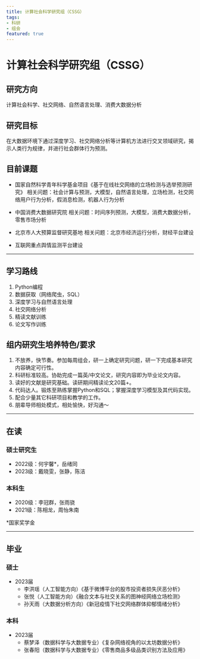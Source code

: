 ```yaml
---
title: 计算社会科学研究组（CSSG）
tags: 
- 科研
- 组会
featured: true
---
```


# 计算社会科学研究组（CSSG）
## 研究方向

计算社会科学、社交网络、自然语言处理、消费大数据分析

## 研究目标

在大数据环境下通过深度学习、社交网络分析等计算机方法进行交叉领域研究，揭示人类行为规律，并进行社会群体行为预测。

## 目前课题

- 国家自然科学青年科学基金项目《基于在线社交网络的立场检测与选举预测研究》
相关问题：社会计算与预测，大模型，自然语言处理，立场检测，社交网络用户行为分析，假消息检测，机器人行为分析

- 中国消费大数据研究院
相关问题：时间序列预测，大模型，消费大数据分析，零售市场分析

- 北京市人大预算监督研究基地
相关问题：北京市经济运行分析，财经平台建设

- 互联网重点舆情监测平台建设

---

## 学习路线

1. Python编程
2. 数据获取（网络爬虫，SQL）
3. 深度学习与自然语言处理
4. 社交网络分析
5. 精读文献训练
6. 论文写作训练

## 组内研究生培养特色/要求

1. 不放养，快节奏。参加每周组会，研一上确定研究问题，研一下完成基本研究内容确定可行性。
2. 科研标准较高。协助完成一篇英/中文论文，研究内容即为毕业论文内容。
3. 读好的文献是研究基础。读研期间精读论文20篇+。
4. 代码达人。锻炼至熟练掌握Python和SQL；掌握深度学习模型及其代码实现。
5. 配合少量其它科研项目和教学的工作。
6. 朋辈导师相处模式，相处愉快，好沟通～

---

## 在读

### 硕士研究生

- 2022级：何宇馨*，岳绪同
- 2023级：戴晓雯，张静，陈洁

###  本科生

- 2020级：李冠群，张雨骁
- 2021级：陈相龙，周怡朱南

*国家奖学金

---

## 毕业

### 硕士

- 2023届
    - 李洪瑶（人工智能方向）《基于微博平台的股市投资者损失厌恶分析》
    - 张悦（人工智能方向）《融合文本与社交关系的图神经网络立场检测》
    - 孙天雨（大数据分析方向）《新冠疫情下社交网络群体抑郁情绪分析》

###  本科

- 2023届
    - 蔡梦泽（数据科学与大数据专业）《复杂网络视角的以太坊数据分析》
    - 张春阳（数据科学与大数据专业）《零售商品多级品类识别方法及应用》
